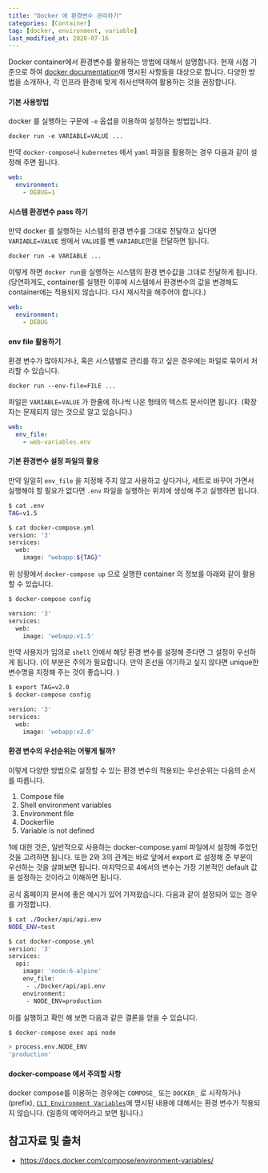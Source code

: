```yaml
---
title: "Docker 에 환경변수 관리하기"
categories: [Container]
tag: [docker, environment, variable]
last_modified_at: 2020-07-16
---
```

Docker container에서 환경변수를 활용하는 방법에 대해서 설명합니다. 현재 시점 기준으로 하여 [docker documentation](https://docs.docker.com/compose/environment-variables/)에 명시된 사항들을 대상으로 합니다. 다양한 방법을 소개하나, 각 인프라 환경에 맞게 취사선택하여 활용하는 것을 권장합니다.

#### 기본 사용방법

docker 를 실행하는 구문에 `-e` 옵셥을 이용하여 설정하는 방법입니다. 

`docker run -e VARIABLE=VALUE ...`

만약 `docker-compose`나 `kubernetes` 에서 `yaml` 파일을 활용하는 경우 다음과 같이 설정해 주면 됩니다.
  
```yaml
web:
  environment:
    - DEBUG=1
```

#### 시스템 환경변수 pass 하기

만약 docker 를 실행하는 시스템의 환경 변수를 그대로 전달하고 싶다면 `VARIABLE=VALUE` 쌍에서 `VALUE`를 뺀 `VARIABLE`만을 전달하면 됩니다. 

`docker run -e VARIABLE ...` 

이렇게 하면 `docker run`을 실행하는 시스템의 환경 변수값을 그대로 전달하게 됩니다. (당연하게도, container를 실행한 이후에 시스템에서 환경변수의 값을 변경해도 container에는 적용되지 않습니다. 다시 재시작을 해주어야 합니다.)

```yaml
web:
  environment:
    - DEBUG
```

#### env file 활용하기

환경 변수가 많아지거나, 혹은 시스템별로 관리를 하고 싶은 경우에는 파일로 묶어서 처리할 수 있습니다. 

`docker run --env-file=FILE ...`

파일은 `VARIABLE=VALUE` 가 한줄에 하나씩 나온 형태의 텍스트 문서이면 됩니다. (확장자는 문제되지 않는 것으로 알고 있습니다.)

```yaml
web:
  env_file:
    - web-variables.env
```

#### 기본 환경변수 설정 파일의 활용

만약 일일히 `env_file` 을 지정해 주지 않고 사용하고 싶다거나, 세트로 바꾸어 가면서 실행해야 할 필요가 없다면 `.env` 파일을 실행하는 위치에 생성해 주고 실행하면 됩니다. 

```bash
$ cat .env
TAG=v1.5

$ cat docker-compose.yml
version: '3'
services:
  web:
    image: "webapp:${TAG}"
```

위 상황에서 `docker-compose up` 으로 실행한 container 의 정보를 아래와 같이 활용할 수 있습니다. 

```bash
$ docker-compose config

version: '3'
services:
  web:
    image: 'webapp:v1.5'
```

만약 사용자가 임의로 `shell` 안에서 해당 환경 변수를 설정해 준다면 그 설정이 우선하게 됩니다. (이 부분은 주의가 필요합니다. 만약 혼선을 야기하고 싶지 않다면 unique한 변수명을 지정해 주는 것이 좋습니다. )

```bash
$ export TAG=v2.0
$ docker-compose config

version: '3'
services:
  web:
    image: 'webapp:v2.0'
```

#### 환경 변수의 우선순위는 어떻게 될까?

이렇게 다양한 방법으로 설정할 수 있는 환경 변수의 적용되는 우선순위는 다음의 순서를 따릅니다. 

1. Compose file
2. Shell environment variables
3. Environment file
4. Dockerfile
5. Variable is not defined

1에 대한 것은, 일반적으로 사용하는 docker-compose.yaml 파일에서 설정해 주었던 것을 고려하면 됩니다. 또한 2와 3의 관계는 바로 앞에서 export 로 설정해 준 부분이 우선하는 것을 살펴보면 됩니다. 마지막으로 4에서의 변수는 가장 기본적인 default 값을 설정하는 것이라고 이해하면 됩니다. 

공식 홈페이지 문서에 좋은 예시가 있어 가져왔습니다. 다음과 같이 설정되어 있는 경우를 가정합니다. 

```bash
$ cat ./Docker/api/api.env
NODE_ENV=test

$ cat docker-compose.yml
version: '3'
services:
  api:
    image: 'node:6-alpine'
    env_file:
     - ./Docker/api/api.env
    environment:
     - NODE_ENV=production
```

이를 실행하고 확인 해 보면 다음과 같은 결론을 얻을 수 있습니다.

```bash
$ docker-compose exec api node

> process.env.NODE_ENV
'production'
```

#### docker-compoase 에서 주의할 사항

docker compose를 이용하는 경우에는 `COMPOSE_` 또는 `DOCKER_` 로 시작하거나(prefix), [`CLI Environment Variables`](https://docs.docker.com/compose/reference/envvars/)에 명시된 내용에 대해서는 환경 변수가 적용되지 않습니다. (일종의 예약어라고 보면 됩니다.)

## 참고자료 및 출처

- <https://docs.docker.com/compose/environment-variables/>